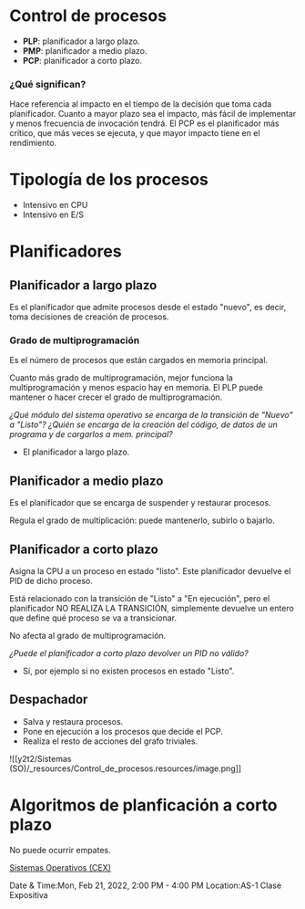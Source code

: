 

# Control de procesos
* **PLP**: planificador a largo plazo.
* **PMP**: planificador a medio plazo.
* **PCP**: planificador a corto plazo.



### ¿Qué significan?

Hace referencia al impacto en el tiempo de la decisión que toma cada planificador.
Cuanto a mayor plazo sea el impacto, más fácil de implementar y menos frecuencia de invocación tendrá.
El PCP es el planificador más crítico, que más veces se ejecuta, y que mayor impacto tiene en el rendimiento.


# Tipología de los procesos

* Intensivo en CPU
* Intensivo en E/S



# Planificadores

## Planificador a largo plazo

Es el planificador que admite procesos desde el estado "nuevo", es decir, toma decisiones de creación de procesos.


### Grado de multiprogramación

Es el número de procesos que están cargados en memoria principal.

Cuanto más grado de multiprogramación, mejor funciona la multiprogramación y menos espacio hay en memoria.
El PLP puede mantener o hacer crecer el grado de multiprogramación.

_¿Qué módulo del sistema operativo se encarga de la transición de "Nuevo" a "Listo"?_
_¿Quién se encarga de la creación del código, de datos de un programa y de cargarlos a mem. principal?_

* El planificador a largo plazo.




## Planificador a medio plazo

Es el planificador que se encarga de suspender y restaurar procesos.

Regula el grado de multiplicación: puede mantenerlo, subirlo o bajarlo.


## Planificador a corto plazo

Asigna la CPU a un proceso en estado "listo". Este planificador devuelve el PID de dicho proceso.

Está relacionado con la transición de "Listo" a "En ejecución", pero el planificador NO REALIZA LA TRANSICIÓN, simplemente devuelve un entero que define qué proceso se va a transicionar.

No afecta al grado de multiprogramación.

_¿Puede el planificador a corto plazo devolver un PID no válido?_

* Sí, por ejemplo si no existen procesos en estado "Listo".



## Despachador

* Salva y restaura procesos.
* Pone en ejecución a los procesos que decide el PCP.
* Realiza el resto de acciones del grafo triviales.


![[y2t2/Sistemas (SO)/_resources/Control_de_procesos.resources/image.png]]


# Algoritmos de planficación a corto plazo

No puede ocurrir empates.


[Sistemas Operativos (CEX)](https://www.google.com/calendar/event?eid=XzhkOWxjZ3JmZHByNmFzams3NWkzaWUxazZsaW0yY2oyNjFnamVjcG82a3A2YWQxbmM0czNlb2htNmhpajBkcGhjb3FnIHVuZGVyc2NvcmViaXNAbQ)

Date & Time:Mon, Feb 21, 2022, 2:00 PM - 4:00 PM
Location:AS-1
Clase Expositiva
